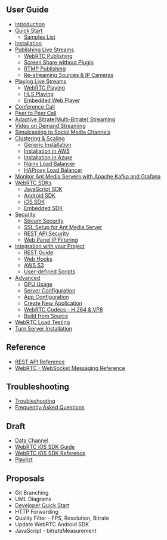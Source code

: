 ## User Guide
* [Introduction](Introduction)
* [Quick Start](Quick-Start)
  * [Samples List](Sample-List)
* [Installation](Installation)
* [Publishing Live Streams](Publishing-Live-Streams)
  * [WebRTC Publishing](WebRTC-Publishing)
  * [Screen Share without Plugin](WebRTC-Screen-Sharing-without-Plugin)
  * [RTMP Publishing](RTMP-Publishing)
  * [Re-streaming Sources & IP Cameras](Re-streaming)
* [Playing Live Streams](Playing-Live-Streams)
  * [WebRTC Playing](WebRTC-Playing)
  * [HLS Playing](HLS-Playing)
  * [Embedded Web Player](Embedded-Web-Player)
* [Conference Call](WebRTC-Conference-Call)
* [Peer to Peer Call](WebRTC-Peer-to-Peer-Communication)
* [Adaptive Bitrate(Multi-Bitrate) Streaming](Adaptive-Bitrate-Streaming)
* [Video on Demand Streaming](Play-Live-and-VoD-Streams-and-Previews)
* [Simulcasting to Social Media Channels](Simulcasting-to-Social-Media-Channels)
* [Clustering & Scaling](Clustering-&-Scaling)
  * [Generic Installation](Scaling-and-Load-Balancing)
  * [Installation in AWS](Scaling-with-AWS)
  * [Installation in Azure](Scaling-with-Azure)
  * [Nginx Load Balancer](Nginx-Load-Balancer)
  * [HAProxy Load Balancer](Load-Balancer-with-HAProxy-SSL-Termination)
* [Monitor Ant Media Servers with Apache Kafka and Grafana](How-to-Monitor-Ant-Media-Servers)
* [WebRTC SDKs](WebRTC-SDKs)
  * [JavaScript SDK](WebRTC-JavaScript-SDK-Guide)
  * [Android SDK](WebRTC-Android-SDK-Documentation)
  * [iOS SDK](WebRTC-iOS-SDK-Documentation)
  * [Embedded SDK](WebRTC-Embedded-SDK-Documentation)
* [Security](Security-Documentation)
  * [Stream Security](Stream-Security-Documentation)
  * [SSL Setup for Ant Media Server](SSL-Setup)
  * [REST API Security](REST-API-Security-Documentation)
  * [Web Panel IP Filtering](Web-Panel-IP-Filtering)
* [Integration with your Project](Integration-with-your-Project)
  * [REST Guide](REST-Guide)
  * [Web Hooks](Webhook-Integration)
  * [AWS S3](Amazon-(AWS)-S3-Integration)
  * [User-defined Scripts](User-defined-Scripts)
* [Advanced](Advanced)
  * [GPU Usage](GPU) 
  * [Server Configuration](Server-Configuration-Documentation) 
  * [App Configuration](Application-Configuration-Documentation)
  * [Create New Application](Create-New-Application)
  * [WebRTC Codecs - H.264 & VP8](WebRTC-Codecs)
  * [Build from Source](Build-From-Source)
* [WebRTC Load Testing](Load-Testing)
* [Turn Server Installation](Turn-Server-Installation)

## Reference
* [REST API Reference](https://antmedia.io/rest)
* [WebRTC - WebSocket Messaging Reference](WebRTC-WebSocket-Messaging-Reference)


## Troubleshooting
* [Troubleshooting](Troubleshooting)
* [Frequently Asked Questions](Frequently-Asked-Questions)

## Draft 
* [Data Channel](Data-Channel)
* [WebRTC iOS SDK Guide](WebRTC-iOS-SDK-Guide)
* [WebRTC iOS SDK Reference](WebRTC-iOS-SDK-Reference)
* [Playlist](Playlist)

## Proposals
* Git Branching
* UML Diagrams
* [Developer Quick Start](Developer-Quick-Start)
* HTTP Forwarding
* Quality Filter - FPS, Resolution, Bitrate
* Update WebRTC Android SDK
* JavaScript -  bitrateMeasurement 